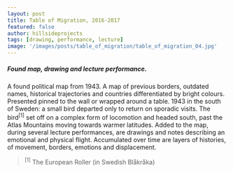 ```yaml
---
layout: post
title: Table of Migration, 2016-2017
featured: false
author: hillsideprojects
tags: [drawing, performance, lecture]
image: '/images/posts/table_of_migration/table_of_migration_04.jpg'
---
```


##### Found map, drawing and lecture performance.

A found political map from 1943. A map of previous borders, outdated names, historical trajectories and countries differentiated by bright colours. Presented pinned to the wall or wrapped around a table. 1943 in the south of Sweden: a small bird departed only to return on sporadic visits. The bird<sup>[1]</sup> set off on a complex form of locomotion and headed south, past the Atlas Mountains moving towards warmer latitudes. Added to the map, during several lecture performances, are drawings and notes describing an emotional and physical flight. Accumulated over time are layers of histories, of movement, borders, emotions and displacement.

><sup>[1]</sup> The European Roller (in Swedish Blåkråka)
